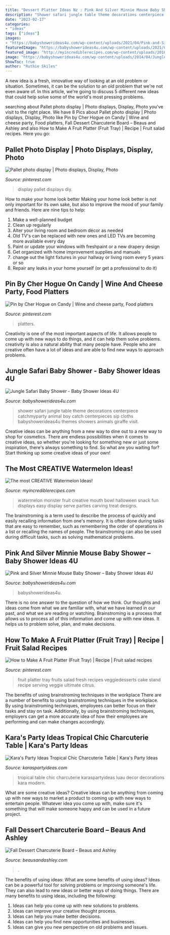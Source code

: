 ```yaml
---
title: "Dessert Platter Ideas Nz : Pink And Silver Minnie Mouse Baby Shower – Baby Shower Ideas 4u"
description: "Shower safari jungle table theme decorations centerpiece catchmyparty animal boy catch centerpieces sip cloths babyshowerideas4u themes showers animals giraffe visit"
date: "2023-02-17"
categories:
- "ideas"
tags: ["ideas"]
images:
- "https://babyshowerideas4u.com/wp-content/uploads/2021/04/Pink-and-Silver-Minnie-Mouse-Baby-Shower-Tablescape.jpg"
featuredImage: "https://babyshowerideas4u.com/wp-content/uploads/2021/04/Pink-and-Silver-Minnie-Mouse-Baby-Shower-Tablescape.jpg"
featured_image: "http://myincrediblerecipes.com/wp-content/uploads/2016/06/1-75.jpg"
image: "https://babyshowerideas4u.com/wp-content/uploads/2014/04/Jungle-Safari-Baby-Shower-setting.jpg"
ShowToc: true
author: "Ruthie Skiles"
---
```



A new idea is a fresh, innovative way of looking at an old problem or situation. Sometimes, it can be the solution to an old problem that we're not even aware of. In this article, we're going to discuss 5 different new ideas that could help solve some of the world's most pressing problems.

	

		
searching about Pallet photo display | Photo displays, Display, Photo you've visit to the right place. We have 8 Pics about Pallet photo display | Photo displays, Display, Photo like Pin by Cher Hogue on Candy | Wine and cheese party, Food platters, Fall Dessert Charcuterie Board – Beaus and Ashley and also How to Make A Fruit Platter (Fruit Tray) | Recipe | Fruit salad recipes. Here you go:
		
    
## Pallet Photo Display | Photo Displays, Display, Photo

<img loading=lazy src="https://i.pinimg.com/originals/85/ec/c4/85ecc4fc885f1faab5e1e51ed489ec02.jpg" onerror="this.onerror=null;this.src='https://tse1.mm.bing.net/th?id=OIP.FMIortWApRbg5ZDF6AAJvwHaJ4&amp;pid=15.1';" alt="Pallet photo display | Photo displays, Display, Photo">

_Source: pinterest.com_

>display pallet displays diy. 

	

How to make your home look better
Making your home look better is not only important for its own sake, but also to improve the mood of your family and friends. Here are nine tips to help: 
1. Make a well-planned budget
2. Clean up regularly
3. Alter your living room and bedroom décor as needed
4. Old TV's can be replaced with new ones and LED TVs are becoming more available every day 
5. Paint or update your windows with freshpaint or a new drapery design 
6. Get organized with home improvement supplies and manuals 
7. change out the light fixtures in your hallway or living room every 5 years or so 
8. Repair any leaks in your home yourself (or get a professional to do it) 

    
## Pin By Cher Hogue On Candy | Wine And Cheese Party, Food Platters

<img loading=lazy src="https://i.pinimg.com/736x/59/06/3c/59063cc326019c78a2e56b3fb9748559.jpg" onerror="this.onerror=null;this.src='https://tse3.mm.bing.net/th?id=OIP.zWbsGZnesQ2Ga8_deVg0EAHaLi&amp;pid=15.1';" alt="Pin by Cher Hogue on Candy | Wine and cheese party, Food platters">

_Source: pinterest.com_

>platters. 

	

Creativity is one of the most important aspects of life. It allows people to come up with new ways to do things, and it can help them solve problems. creativity is also a natural ability that many people have. People who are creative often have a lot of ideas and are able to find new ways to approach problems.

    
## Jungle Safari Baby Shower - Baby Shower Ideas 4U

<img loading=lazy src="https://babyshowerideas4u.com/wp-content/uploads/2014/04/Jungle-Safari-Baby-Shower-setting.jpg" onerror="this.onerror=null;this.src='https://tse4.mm.bing.net/th?id=OIP.Z4dIdQ8hT70vkiE5iFJAVQHaFh&amp;pid=15.1';" alt="Jungle Safari Baby Shower - Baby Shower Ideas 4U">

_Source: babyshowerideas4u.com_

>shower safari jungle table theme decorations centerpiece catchmyparty animal boy catch centerpieces sip cloths babyshowerideas4u themes showers animals giraffe visit. 

	

Creative ideas can be anything from a new way to dine out to a new way to shop for cosmetics. There are endless possibilities when it comes to creative ideas, so whether you're looking for something new or just some inspiration, there's always something to find. So what are you waiting for? Start thinking up some creative ideas of your own!

    
## The Most CREATIVE Watermelon Ideas!

<img loading=lazy src="http://myincrediblerecipes.com/wp-content/uploads/2016/06/1-75.jpg" onerror="this.onerror=null;this.src='https://tse2.mm.bing.net/th?id=OIP.fPVDKxWMYmo0pC57c_mZDAHaKQ&amp;pid=15.1';" alt="The most CREATIVE Watermelon Ideas!">

_Source: myincrediblerecipes.com_

>watermelon monster fruit creative mouth bowl halloween snack fun displays easy display serve parties carving treat designs. 

	

The brainstroming is a term used to describe the process of quickly and easily recalling information from one's memory. It is often done during tasks that are easy to remember, such as remembering the order of operations in a list or recalling the names of people. The brainstroming can also be used during difficult tasks, such as solving mathematical problems.

    
## Pink And Silver Minnie Mouse Baby Shower – Baby Shower Ideas 4U

<img loading=lazy src="https://babyshowerideas4u.com/wp-content/uploads/2021/04/Pink-and-Silver-Minnie-Mouse-Baby-Shower-Tablescape.jpg" onerror="this.onerror=null;this.src='https://tse1.mm.bing.net/th?id=OIP.zLAzfj-RtG7YDrzUVjZrMgHaLZ&amp;pid=15.1';" alt="Pink and Silver Minnie Mouse Baby Shower – Baby Shower Ideas 4U">

_Source: babyshowerideas4u.com_

>babyshowerideas4u. 

	

There is no one answer to the question of how we think. Our thoughts and ideas come from what we are familiar with, what we have learned in our past, and what we are reading or watching. Brainstroming is a process that allows us to process all of this information and come up with new ideas. It helps us to problem solve, plan, and make decisions.

    
## How To Make A Fruit Platter (Fruit Tray) | Recipe | Fruit Salad Recipes

<img loading=lazy src="https://i.pinimg.com/736x/07/12/b8/0712b8952accc8cd52f6b9acd0c993a2.jpg" onerror="this.onerror=null;this.src='https://tse3.mm.bing.net/th?id=OIP.tAWOMD4Xctrk1HulVa_jPQHaLH&amp;pid=15.1';" alt="How to Make A Fruit Platter (Fruit Tray) | Recipe | Fruit salad recipes">

_Source: pinterest.com_

>fruit platter tray fruits salad fresh recipes veggiedesserts cake stand recipe serving veggie ultimate citrus. 

	

The benefits of using brainstroming techniques in the workplace
There are a number of benefits to using brainstroming techniques in the workplace. By using brainstroming techniques, employees can better focus on their tasks and stay on task. Additionally, by using brainstroming techniques, employers can get a more accurate idea of how their employees are performing and can make changes accordingly.

    
## Kara&#039;s Party Ideas Tropical Chic Charcuterie Table | Kara&#039;s Party Ideas

<img loading=lazy src="http://karaspartyideas.com/wp-content/uploads/2018/07/Tropical-Chic-Charcuterie-Table-via-Karas-Party-Ideas-KarasPartyIdeas.com6_.jpg" onerror="this.onerror=null;this.src='https://tse2.mm.bing.net/th?id=OIP.e6vl37Rm5OCYGdGal2w9NQHaJ3&amp;pid=15.1';" alt="Kara&#039;s Party Ideas Tropical Chic Charcuterie Table | Kara&#039;s Party Ideas">

_Source: karaspartyideas.com_

>tropical table chic charcuterie karaspartyideas luau decor decorations kara modern. 

	

What are some creative ideas?
Creative ideas can be anything from coming up with new ways to market a product to coming up with new ways to entertain people. Whatever idea you come up with, make sure it's something that will make someone happy and can be used in a future project.

    
## Fall Dessert Charcuterie Board – Beaus And Ashley

<img loading=lazy src="https://beausandashley.com/wp-content/uploads/2020/10/IMG_2358.jpg" onerror="this.onerror=null;this.src='https://tse1.mm.bing.net/th?id=OIP.PehkthsmTWYjyTKP_R7msQHaJ4&amp;pid=15.1';" alt="Fall Dessert Charcuterie Board – Beaus and Ashley">

_Source: beausandashley.com_

>. 

	

The benefits of using ideas: What are some benefits of using ideas?
Ideas can be a powerful tool for solving problems or improving someone's life. They can also lead to new ideas or better ways of doing things. There are many benefits to using ideas, including the following: 
1. Ideas can help you come up with new solutions to problems.
2. Ideas can improve your creative thought process. 
3. Ideas can help you make better decisions. 
4. Ideas can help you find new opportunities and businesses. 
5. Ideas can give you new perspective on old problems and issues.

